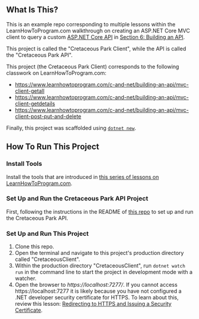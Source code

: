 ## What Is This?

This is an example repo corresponding to multiple lessons within the LearnHowToProgram.com walkthrough on creating an ASP.NET Core MVC client to query a custom [ASP.NET Core API](https://github.com/epicodus-lessons/section-6-cretaceous-park-api-csharp-net6) in [Section 6: Building an API](https://www.learnhowtoprogram.com/c-and-net/building-an-api).

This project is called the "Cretaceous Park Client", while the API is called the "Cretaceous Park API".

This project (the Cretaceous Park Client) corresponds to the following classwork on LearnHowToProgram.com:

- https://www.learnhowtoprogram.com/c-and-net/building-an-api/mvc-client-getall
- https://www.learnhowtoprogram.com/c-and-net/building-an-api/mvc-client-getdetails
- https://www.learnhowtoprogram.com/c-and-net/building-an-api/mvc-client-post-put-and-delete

Finally, this project was scaffolded using [`dotnet new`](https://learn.microsoft.com/en-us/dotnet/core/tools/dotnet-new).

## How To Run This Project

### Install Tools

Install the tools that are introduced in [this series of lessons on LearnHowToProgram.com](https://www.learnhowtoprogram.com/c-and-net/getting-started-with-c).

### Set Up and Run the Cretaceous Park API Project

First, following the instructions in the README of [this repo](https://github.com/epicodus-lessons/section-6-cretaceous-park-api-csharp-net6) to set up and run the Cretaceous Park API.

### Set Up and Run This Project

1. Clone this repo.
2. Open the terminal and navigate to this project's production directory called "CretaceousClient".
3. Within the production directory "CretaceousClient", run `dotnet watch run` in the command line to start the project in development mode with a watcher.
4. Open the browser to _https://localhost:7277/_. If you cannot access https://localhost:7277 it is likely because you have not configured a .NET developer security certificate for HTTPS. To learn about this, review this lesson: [Redirecting to HTTPS and Issuing a Security Certificate](https://www.learnhowtoprogram.com/lessons/redirecting-to-https-and-issuing-a-security-certificate).
